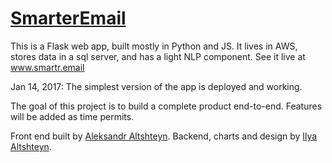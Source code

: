 # [SmarterEmail](www.smartr.email)

This is a Flask web app, built mostly in Python and JS. It lives in AWS, stores data in a sql server, and has a light NLP component. See it live at www.smartr.email

Jan 14, 2017: The simplest version of the app is deployed and working.

The goal of this project is to build a complete product end-to-end. Features will be added as time permits.

Front end built by [Aleksandr Altshteyn](aleksandraltshteyn.com). Backend, charts and design by [Ilya Altshteyn](https://www.ilyaaltshteyn.com/data-thoughts/2017/1/10/latest-project-the-smartremail-webapp).

